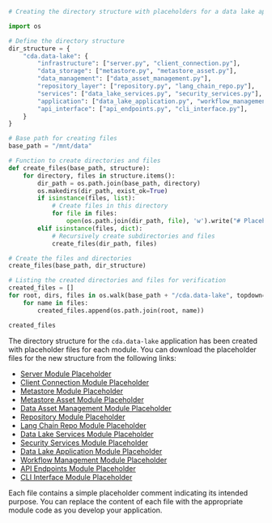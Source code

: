 ```python
# Creating the directory structure with placeholders for a data lake application called cda.data-lake

import os

# Define the directory structure
dir_structure = {
    "cda.data-lake": {
        "infrastructure": ["server.py", "client_connection.py"],
        "data_storage": ["metastore.py", "metastore_asset.py"],
        "data_management": ["data_asset_management.py"],
        "repository_layer": ["repository.py", "lang_chain_repo.py"],
        "services": ["data_lake_services.py", "security_services.py"],
        "application": ["data_lake_application.py", "workflow_management.py"],
        "api_interface": ["api_endpoints.py", "cli_interface.py"],
    }
}

# Base path for creating files
base_path = "/mnt/data"

# Function to create directories and files
def create_files(base_path, structure):
    for directory, files in structure.items():
        dir_path = os.path.join(base_path, directory)
        os.makedirs(dir_path, exist_ok=True)
        if isinstance(files, list):
            # Create files in this directory
            for file in files:
                open(os.path.join(dir_path, file), 'w').write("# Placeholder for {}\n".format(file))
        elif isinstance(files, dict):
            # Recursively create subdirectories and files
            create_files(dir_path, files)

# Create the files and directories
create_files(base_path, dir_structure)

# Listing the created directories and files for verification
created_files = []
for root, dirs, files in os.walk(base_path + "/cda.data-lake", topdown=True):
    for name in files:
        created_files.append(os.path.join(root, name))

created_files
``` 

The directory structure for the `cda.data-lake` application has been created with placeholder files for each module. You can download the placeholder files for the new structure from the following links:

- [Server Module Placeholder](sandbox:/mnt/data/cda.data-lake/infrastructure/server.py)
- [Client Connection Module Placeholder](sandbox:/mnt/data/cda.data-lake/infrastructure/client_connection.py)
- [Metastore Module Placeholder](sandbox:/mnt/data/cda.data-lake/data_storage/metastore.py)
- [Metastore Asset Module Placeholder](sandbox:/mnt/data/cda.data-lake/data_storage/metastore_asset.py)
- [Data Asset Management Module Placeholder](sandbox:/mnt/data/cda.data-lake/data_management/data_asset_management.py)
- [Repository Module Placeholder](sandbox:/mnt/data/cda.data-lake/repository_layer/repository.py)
- [Lang Chain Repo Module Placeholder](sandbox:/mnt/data/cda.data-lake/repository_layer/lang_chain_repo.py)
- [Data Lake Services Module Placeholder](sandbox:/mnt/data/cda.data-lake/services/data_lake_services.py)
- [Security Services Module Placeholder](sandbox:/mnt/data/cda.data-lake/services/security_services.py)
- [Data Lake Application Module Placeholder](sandbox:/mnt/data/cda.data-lake/application/data_lake_application.py)
- [Workflow Management Module Placeholder](sandbox:/mnt/data/cda.data-lake/application/workflow_management.py)
- [API Endpoints Module Placeholder](sandbox:/mnt/data/cda.data-lake/api_interface/api_endpoints.py)
- [CLI Interface Module Placeholder](sandbox:/mnt/data/cda.data-lake/api_interface/cli_interface.py)

Each file contains a simple placeholder comment indicating its intended purpose. You can replace the content of each file with the appropriate module code as you develop your application.